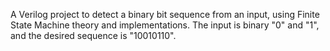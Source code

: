 A Verilog project to detect a binary bit sequence from an input, using Finite State Machine theory and implementations. The input is binary "0" and "1", and the desired sequence is "10010110".

